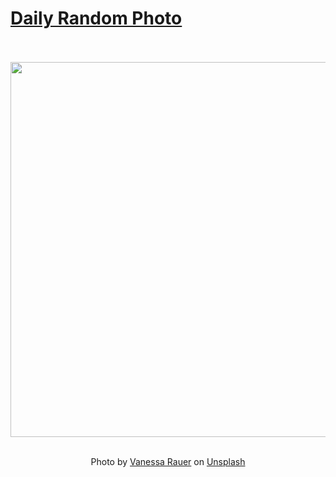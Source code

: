 # [Daily Random Photo](https://www.dailyrandomphoto.com/)

<div align="center">
  <br>
  <br>
  <a href="https://www.dailyrandomphoto.com/p/2021/2021-07-12/"><img src="https://images.unsplash.com/photo-1556630184-066f7ac4e15f?crop=entropy&cs=tinysrgb&fit=max&fm=jpg&ixid=Mnw3NzUwOHwwfDF8cmFuZG9tfHx8fHx8fHx8MTYyNjA0ODg2OQ&ixlib=rb-1.2.1&q=80&w=1080" width="600px"></a>
  <br>
  <br>
  <p class="has-text-grey">Photo by <a href="https://unsplash.com/@lovenotwaste?utm_source=Daily%20Random%20Photo&amp;utm_medium=referral" target="_blank" rel="noopener noreferrer">Vanessa Rauer</a> on <a href="https://unsplash.com/photos/WfEoXGtlQ6E?utm_source=Daily%20Random%20Photo&amp;utm_medium=referral" target="_blank" rel="noopener noreferrer">Unsplash</a></p>
</div>
